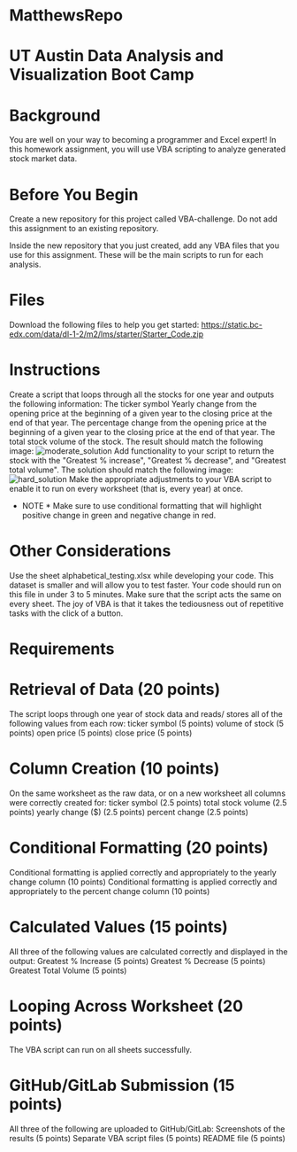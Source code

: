 # MatthewsRepo
# UT Austin Data Analysis and Visualization Boot Camp

# Background
You are well on your way to becoming a programmer and Excel expert! In this homework assignment, you will use VBA scripting to analyze generated stock market data.

# Before You Begin
Create a new repository for this project called VBA-challenge. Do not add this assignment to an existing repository.

Inside the new repository that you just created, add any VBA files that you use for this assignment. These will be the main scripts to run for each analysis.

# Files
Download the following files to help you get started:
https://static.bc-edx.com/data/dl-1-2/m2/lms/starter/Starter_Code.zip

# Instructions
Create a script that loops through all the stocks for one year and outputs the following information:
The ticker symbol
Yearly change from the opening price at the beginning of a given year to the closing price at the end of that year.
The percentage change from the opening price at the beginning of a given year to the closing price at the end of that year.
The total stock volume of the stock. The result should match the following image:
![moderate_solution](https://github.com/mdurney1724/MatthewsRepo/assets/60820214/2c9773e8-ba30-446e-aaa5-6145037da6e5)
Add functionality to your script to return the stock with the "Greatest % increase", "Greatest % decrease", and "Greatest total volume". The solution should match the following image:
![hard_solution](https://github.com/mdurney1724/MatthewsRepo/assets/60820214/7fdf8ec7-3297-4d99-9fa2-94199727f006)
Make the appropriate adjustments to your VBA script to enable it to run on every worksheet (that is, every year) at once.

* NOTE *
Make sure to use conditional formatting that will highlight positive change in green and negative change in red.

# Other Considerations
Use the sheet alphabetical_testing.xlsx while developing your code. This dataset is smaller and will allow you to test faster. Your code should run on this file in under 3 to 5 minutes.
Make sure that the script acts the same on every sheet. The joy of VBA is that it takes the tediousness out of repetitive tasks with the click of a button.

# Requirements
# Retrieval of Data (20 points)
The script loops through one year of stock data and reads/ stores all of the following values from each row:
ticker symbol (5 points)
volume of stock (5 points)
open price (5 points)
close price (5 points)

# Column Creation (10 points)
On the same worksheet as the raw data, or on a new worksheet all columns were correctly created for:
ticker symbol (2.5 points)
total stock volume (2.5 points)
yearly change ($) (2.5 points)
percent change (2.5 points)

# Conditional Formatting (20 points)
Conditional formatting is applied correctly and appropriately to the yearly change column (10 points)
Conditional formatting is applied correctly and appropriately to the percent change column (10 points)

# Calculated Values (15 points)
All three of the following values are calculated correctly and displayed in the output:
Greatest % Increase (5 points)
Greatest % Decrease (5 points)
Greatest Total Volume (5 points)

# Looping Across Worksheet (20 points)
The VBA script can run on all sheets successfully.

# GitHub/GitLab Submission (15 points)
All three of the following are uploaded to GitHub/GitLab:
Screenshots of the results (5 points)
Separate VBA script files (5 points)
README file (5 points)

